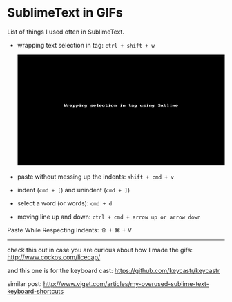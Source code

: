 # SublimeText in GIFs

List of things I used often in SublimeText.

* wrapping text selection in tag: `ctrl + shift + w`

  ![](/gifs/wrapping-selection-in-tag-using-sublime.gif)

* paste without messing up the indents: `shift + cmd + v`

* indent (`cmd + [`) and unindent (`cmd + ]`)

* select a word (or words): `cmd + d`

* moving line up and down: `ctrl + cmd + arrow up or arrow down`

Paste While Respecting Indents: ⇧ + ⌘ + V

---
check this out in case you are curious about how I made the gifs: http://www.cockos.com/licecap/

and this one is for the keyboard cast: https://github.com/keycastr/keycastr

similar post: http://www.viget.com/articles/my-overused-sublime-text-keyboard-shortcuts